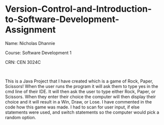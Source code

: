 # Version-Control-and-Introduction-to-Software-Development-Assignment
<p>Name: Nicholas Dhannie</p>
<p>Course: Software Development 1</p>
<p>CRN: CEN 3024C </p>
<br>

<p>This is a Java Project that I have created which is a game of Rock, Paper, Scissors!
When the user runs the program it will ask them to type yes in the cmd line of their IDE. 
It will then ask the user to type either Rock, Paper, or Scissors. When they enter their choice 
the computer will then display their choice and it will result in a Win, Draw, or Lose. I have 
commented in the code how this game was made. I had to scan for user input, if else statements were used,
and switch statements so the computer would pick a random option.</p>
